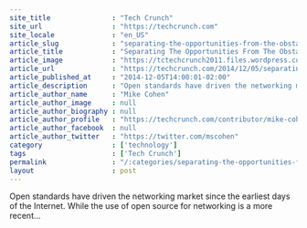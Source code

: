 ```yaml
---
site_title               : "Tech Crunch"
site_url                 : "https://techcrunch.com"
site_locale              : "en_US"
article_slug             : "separating-the-opportunities-from-the-obstacles-in-open-source-networking"
article_title            : "Separating The Opportunities From The Obstacles In Open-Source Networking"
article_image            : "https://tctechcrunch2011.files.wordpress.com/2014/12/plantlock.jpg?w=764&h=400&crop=1"
article_url              : "https://techcrunch.com/2014/12/05/separating-the-opportunities-from-the-obstacles-in-open-source-networking/"
article_published_at     : "2014-12-05T14:00:01-02:00"
article_description      : "Open standards have driven the networking market since the earliest days of the Internet. While the use of open source for networking is a more recent..."
article_author_name      : "Mike Cohen"
article_author_image     : null
article_author_biography : null
article_author_profile   : "https://techcrunch.com/contributor/mike-cohen/"
article_author_facebook  : null
article_author_twitter   : "https://twitter.com/mscohen"
category                 : ['technology']
tags                     : ['Tech Crunch']
permalink                : "/:categories/separating-the-opportunities-from-the-obstacles-in-open-source-networking/"
layout                   : post
---
```


Open standards have driven the networking market since the earliest days of the Internet. While the use of open source for networking is a more recent...
